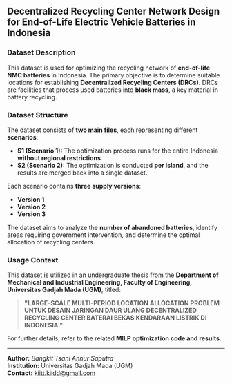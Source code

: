 ## **Decentralized Recycling Center Network Design for End-of-Life Electric Vehicle Batteries in Indonesia**

### **Dataset Description**
This dataset is used for optimizing the recycling network of **end-of-life NMC batteries** in Indonesia. The primary objective is to determine suitable locations for establishing **Decentralized Recycling Centers (DRCs)**. DRCs are facilities that process used batteries into **black mass**, a key material in battery recycling.

### **Dataset Structure**
The dataset consists of **two main files**, each representing different **scenarios**:

- **S1 (Scenario 1):** The optimization process runs for the entire Indonesia **without regional restrictions**.
- **S2 (Scenario 2):** The optimization is conducted **per island**, and the results are merged back into a single dataset.

Each scenario contains **three supply versions**:

- **Version 1**
- **Version 2**
- **Version 3**

The dataset aims to analyze the **number of abandoned batteries**, identify areas requiring government intervention, and determine the optimal allocation of recycling centers.

### **Usage Context**
This dataset is utilized in an undergraduate thesis from the **Department of Mechanical and Industrial Engineering, Faculty of Engineering, Universitas Gadjah Mada (UGM)**, titled:

> **"LARGE-SCALE MULTI-PERIOD LOCATION ALLOCATION PROBLEM UNTUK DESAIN JARINGAN DAUR ULANG DECENTRALIZED RECYCLING CENTER BATERAI BEKAS KENDARAAN LISTRIK DI INDONESIA."**


For further details, refer to the related **MILP optimization code and results**.

---

**Author:** *Bangkit Tsani Annur Saputra*  
**Institution:** Universitas Gadjah Mada (UGM)  
**Contact:** kiitt.kiidd@gmail.com
